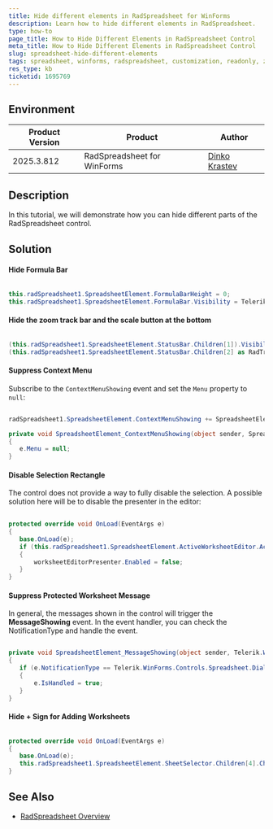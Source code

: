 ```yaml
---
title: Hide different elements in RadSpreadsheet for WinForms
description: Learn how to hide different elements in RadSpreadsheet.
type: how-to
page_title: How to Hide Different Elements in RadSpreadsheet Control
meta_title: How to Hide Different Elements in RadSpreadsheet Control
slug: spreadsheet-hide-different-elements
tags: spreadsheet, winforms, radspreadsheet, customization, readonly, zoom, trackbar, plus sign,FormulaBar,ContextMenu 
res_type: kb
ticketid: 1695769
---
```


## Environment

|Product Version|Product|Author|
|----|----|----|
|2025.3.812|RadSpreadsheet for WinForms|[Dinko Krastev](https://www.telerik.com/blogs/author/dinko-krastev)|

## Description

In this tutorial, we will demonstrate how you can hide different parts of the RadSpreadsheet control.

## Solution

#### **Hide Formula Bar**

````C#

this.radSpreadsheet1.SpreadsheetElement.FormulaBarHeight = 0;
this.radSpreadsheet1.SpreadsheetElement.FormulaBar.Visibility = Telerik.WinControls.ElementVisibility.Collapsed;

````

#### **Hide the zoom track bar and the scale button at the bottom**

````C#

(this.radSpreadsheet1.SpreadsheetElement.StatusBar.Children[1]).Visibility = Telerik.WinControls.ElementVisibility.Collapsed;
(this.radSpreadsheet1.SpreadsheetElement.StatusBar.Children[2] as RadTrackBarElement).Visibility = Telerik.WinControls.ElementVisibility.Collapsed;

````

#### **Suppress Context Menu**

Subscribe to the `ContextMenuShowing` event and set the `Menu` property to `null`:
   
````C#

radSpreadsheet1.SpreadsheetElement.ContextMenuShowing += SpreadsheetElement_ContextMenuShowing;

private void SpreadsheetElement_ContextMenuShowing(object sender, SpreadsheetContextMenuOpeningEventArgs e)
{
   e.Menu = null;       
}

````

#### **Disable Selection Rectangle**

The control does not provide a way to fully disable the selection. A possible solution here will be to disable the presenter in the editor:
   
   
````C#
   
protected override void OnLoad(EventArgs e)
{
   base.OnLoad(e);
   if (this.radSpreadsheet1.SpreadsheetElement.ActiveWorksheetEditor.ActivePresenter is NormalWorksheetEditorPresenter worksheetEditorPresenter)
   {
	   worksheetEditorPresenter.Enabled = false;
   }
}

````

#### **Suppress Protected Worksheet Message**
   
In general, the messages shown in the control will trigger the **MessageShowing** event. In thе event handler, you can check the NotificationType and handle the event.
   
````C#

private void SpreadsheetElement_MessageShowing(object sender, Telerik.WinForms.Controls.Spreadsheet.MessageShowingEventArgs e)
{
   if (e.NotificationType == Telerik.WinForms.Controls.Spreadsheet.Dialogs.MessageBoxNotificationType.ProtectedWorksheetError)
   {
	   e.IsHandled = true;
   }            
}

````

#### **Hide + Sign for Adding Worksheets**
  
````C#

protected override void OnLoad(EventArgs e)
{
   base.OnLoad(e);
   this.radSpreadsheet1.SpreadsheetElement.SheetSelector.Children[4].Children[1].Visibility = ElementVisibility.Collapsed;
}

````


## See Also

* [RadSpreadsheet Overview](https://docs.telerik.com/devtools/winforms/controls/spreadsheet/overview)
